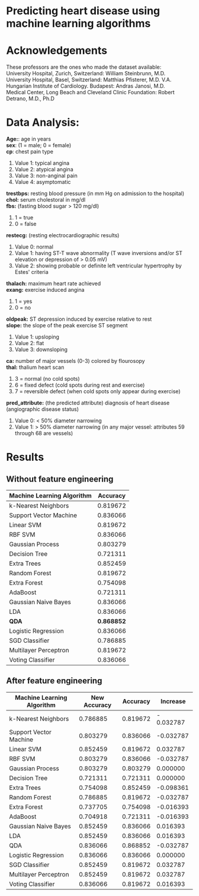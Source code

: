# Predicting heart disease using machine learning algorithms

# Acknowledgements
These professors are the ones who made the dataset available:  
University Hospital, Zurich, Switzerland: William Steinbrunn, M.D.   
University Hospital, Basel, Switzerland: Matthias Pfisterer, M.D. V.A.  
Hungarian Institute of Cardiology. Budapest: Andras Janosi, M.D.  
Medical Center, Long Beach and Cleveland Clinic Foundation: Robert Detrano, M.D., Ph.D  

# Data Analysis:

**Age:**: age in years  
**sex**: (1 = male; 0 = female)  
**cp**: chest pain type  
1. Value 1: typical angina
2. Value 2: atypical angina
3. Value 3: non-anginal pain
4. Value 4: asymptomatic

**trestbps:** resting blood pressure (in mm Hg on admission to the hospital)  
**chol:** serum cholestoral in mg/dl  
**fbs:** (fasting blood sugar > 120 mg/dl)  
1. 1 = true
2. 0 = false

**restecg:** (resting electrocardiographic results)  
1.  Value 0: normal
2.  Value 1: having ST-T wave abnormality (T wave inversions and/or ST elevation or depression of > 0.05 mV)
3.  Value 2: showing probable or definite left ventricular hypertrophy by Estes' criteria

**thalach:** maximum heart rate achieved  
**exang:** exercise induced angina  
1.  1 = yes
2.  0 = no

**oldpeak:** ST depression induced by exercise relative to rest  
**slope:** the slope of the peak exercise ST segment  
1. Value 1: upsloping
2. Value 2: flat
3. Value 3: downsloping

**ca:** number of major vessels (0-3) colored by flourosopy  
**thal:** thalium heart scan  
1. 3 = normal (no cold spots)
2. 6 = fixed defect (cold spots during rest and exercise)
3. 7 = reversible defect (when cold spots only appear during exercise)

**pred_attribute:** (the predicted attribute) diagnosis of heart disease (angiographic disease status)  
1. Value 0: < 50% diameter narrowing
2. Value 1: > 50% diameter narrowing (in any major vessel: attributes 59 through 68 are vessels)

# Results
## Without feature engineering
 | Machine Learning Algorithm  | Accuracy |
| ------------- | ------------- |
| k-Nearest Neighbors  | 0.819672  |
| Support Vector Machine  | 0.836066  |
|Linear SVM	|0.819672|
|RBF SVM|	0.836066|
|Gaussian Process|	0.803279|
|Decision Tree|	0.721311|
|Extra Trees|	0.852459|
|Random Forest|	0.819672|
|Extra Forest|	0.754098|
|AdaBoost|	0.721311|
|Gaussian Naive Bayes|	0.836066|
|LDA|	0.836066|
|**QDA**	|**0.868852**|
|Logistic Regression|	0.836066|
|SGD Classifier	|0.786885|
|Multilayer Perceptron	|0.819672|
|Voting Classifier|	0.836066|

## After feature engineering
 | Machine Learning Algorithm  |	New Accuracy|	Accuracy|	Increase|
 | ------------- | ------------- | ------------- | ------------- |
  |k-Nearest Neighbors	  |0.786885  |	0.819672  |	-  0.032787 |
  |Support Vector Machine  |	0.803279  |	0.836066  |	-0.032787  |
  |Linear SVM  |	0.852459  |	0.819672  |	0.032787  |
  |RBF SVM  |	0.803279  |	0.836066  |	-0.032787  |
  |Gaussian Process  |	0.803279  |	0.803279  |	0.000000  |
  |Decision Tree  |	0.721311  |	0.721311  |	0.000000  |
  |Extra Trees	  |0.754098  |	0.852459  |	-0.098361  |
  |Random Forest  |	0.786885  |	0.819672  |	-0.032787  |
  |Extra Forest  |	0.737705  |	0.754098  |	-0.016393  |
  |AdaBoost  |	0.704918  |	0.721311  |	-0.016393  |
  |Gaussian Naive Bayes  |	0.852459  |	0.836066  |	0.016393  |
  |LDA  |	0.852459  |	0.836066  |	0.016393  |
  |QDA  |	0.836066  |	0.868852  |	-0.032787  |
  |Logistic Regression	  |0.836066  |	0.836066  |	0.000000  |
  |SGD Classifier  |	0.852459  |	0.819672  |	0.032787  |
  |Multilayer Perceptron  |	0.852459  |	0.819672  |	0.032787  |
  |Voting Classifier  |	0.836066  |	0.819672  |	0.016393  |
